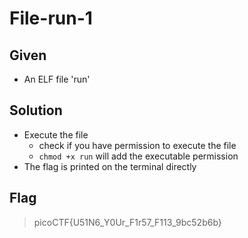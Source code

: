 # File-run-1

## Given 
- An ELF file 'run'

## Solution
- Execute the file
    * check if you have permission to execute the file
    * `chmod +x run` will add the executable permission
- The flag is printed on the terminal directly

## Flag
>  picoCTF{U51N6_Y0Ur_F1r57_F113_9bc52b6b}